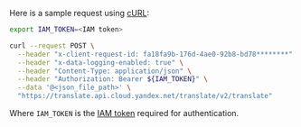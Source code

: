 Here is a sample request using [cURL](https://curl.haxx.se):

```bash
export IAM_TOKEN=<IAM token>

curl --request POST \
  --header "x-client-request-id: fa18fa9b-176d-4ae0-92b8-bd78********" \
  --header "x-data-logging-enabled: true" \
  --header "Content-Type: application/json" \
  --header "Authorization: Bearer ${IAM_TOKEN}" \
  --data '@<json_file_path>' \
  "https://translate.api.cloud.yandex.net/translate/v2/translate"
```
Where `IAM_TOKEN` is the [IAM token](../../iam/operations/iam-token/create.md) required for authentication.